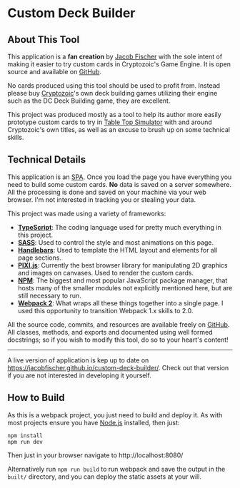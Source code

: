 # Custom Deck Builder

## About This Tool

This application is a **fan creation** by [Jacob Fischer](https://github.com/JacobFischer/) with the sole intent of making it easier to try custom cards in Cryptozoic's Game Engine. It is open source and available on [GitHub](https://github.com/JacobFischer/Custom-Deck-Builder).

No cards produced using this tool should be used to profit from. Instead please buy [Cryptozoic](https://www.cryptozoic.com/)'s own deck building games utilizing their engine such as the DC Deck Building game, they are excellent.

This project was produced mostly as a tool to help its author more easily prototype custom cards to try in [Table Top Simulator](http://store.steampowered.com/app/286160/Tabletop_Simulator/) with and around Cryptozoic's own titles, as well as an excuse to brush up on some technical skills.

## Technical Details

This application is an [SPA](https://en.wikipedia.org/wiki/Single-page_application "Single-page Application"). Once you load the page you have everything you need to build some custom cards. **No** data is saved on a server somewhere. All the processing is done and saved on your machine via your web browser. I'm not interested in tracking you or stealing your data.

This project was made using a variety of frameworks:

- **[TypeScript](https://www.typescriptlang.org/ "JavaScript with types")**: The coding language used for pretty much everything in this project.
- **[SASS](http://sass-lang.com/ "Syntactically Awesome Style Sheets")**: Used to control the style and most animations on this page.
- **[Handlebars](http://handlebarsjs.com/ "Simple HTML Templates")**: Used to template the HTML layout and elements for all page sections.
- **[PIXI.js](http://www.pixijs.com/ "2D graphics library for easily drawing cards")**: Currently the best browser library for manipulating 2D graphics and images on canvases. Used to render the custom cards.
- **[NPM](https://www.npmjs.com/ "Node Package Manager")**: The biggest and most popular JavaScript package manager, that hosts many of the smaller modules not explicitly mentioned here, but are still necessary to run.
- **[Webpack 2](https://webpack.js.org/)**: What wraps all these things together into a single page. I used this opportunity to transition Webpack 1.x skills to 2.0.

All the source code, commits, and resources are available freely on [GitHub](https://github.com/JacobFischer/Custom-Deck-Builder). All classes, methods, and exports and documented using well formed docstrings; so if you wish to modify this tool, do so to your heart's content!

---

A live version of application is kep up to date on https://jacobfischer.github.io/custom-deck-builder/. Check out that version if you are not interested in developing it yourself.

## How to Build

As this is a webpack project, you just need to build and deploy it. As with most projects ensure you have [Node.js](https://nodejs.org/) installed, then just:

```
npm install
npm run dev
```

Then just in your browser navigate to http://localhost:8080/

Alternatively run `npm run build` to run webpack and save the output in the `built/` directory, and you can deploy the static assets at your will.
